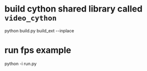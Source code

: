 # build cython shared library called `video_cython`
python build.py build_ext --inplace

# run fps example
python -i run.py